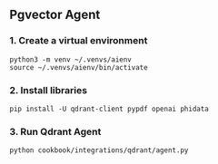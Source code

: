 ## Pgvector Agent

### 1. Create a virtual environment

```shell
python3 -m venv ~/.venvs/aienv
source ~/.venvs/aienv/bin/activate
```

### 2. Install libraries

```shell
pip install -U qdrant-client pypdf openai phidata
```

### 3. Run Qdrant Agent

```shell
python cookbook/integrations/qdrant/agent.py
```
